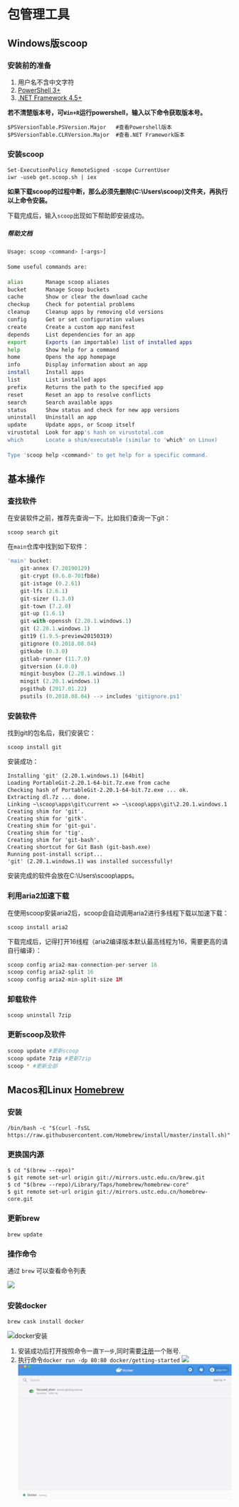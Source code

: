 # 包管理工具

## Windows版scoop
### 安装前的准备
1. 用户名不含中文字符
2. [PowerShell 3+](https://www.microsoft.com/en-us/download/details.aspx?id=34595)
3. [.NET Framework 4.5+](https://dotnet.microsoft.com/download)

**若不清楚版本号，可`Win+R`运行powershell，输入以下命令获取版本号。**
```
$PSVersionTable.PSVersion.Major   #查看Powershell版本
$PSVersionTable.CLRVersion.Major  #查看.NET Framework版本
```
### 安装scoop
```shell
Set-ExecutionPolicy RemoteSigned -scope CurrentUser
iwr -useb get.scoop.sh | iex
```

**如果下载scoop的过程中断，那么必须先删除(C:\Users\scoop)文件夹，再执行以上命令安装。**

下载完成后，输入`scoop`出现如下帮助即安装成功。

##### 帮助文档



```bash
Usage: scoop <command> [<args>]

Some useful commands are:

alias       Manage scoop aliases
bucket      Manage Scoop buckets
cache       Show or clear the download cache
checkup     Check for potential problems
cleanup     Cleanup apps by removing old versions
config      Get or set configuration values
create      Create a custom app manifest
depends     List dependencies for an app
export      Exports (an importable) list of installed apps
help        Show help for a command
home        Opens the app homepage
info        Display information about an app
install     Install apps
list        List installed apps
prefix      Returns the path to the specified app
reset       Reset an app to resolve conflicts
search      Search available apps
status      Show status and check for new app versions
uninstall   Uninstall an app
update      Update apps, or Scoop itself
virustotal  Look for app's hash on virustotal.com
which       Locate a shim/executable (similar to 'which' on Linux)

Type 'scoop help <command>' to get help for a specific command.
```

## 基本操作

### 查找软件

在安装软件之前，推荐先查询一下。比如我们查询一下git：



```undefined
scoop search git
```

在`main`仓库中找到如下软件：



```dart
'main' bucket:
    git-annex (7.20190129)
    git-crypt (0.6.0-701fb8e)
    git-istage (0.2.61)
    git-lfs (2.6.1)
    git-sizer (1.3.0)
    git-town (7.2.0)
    git-up (1.6.1)
    git-with-openssh (2.20.1.windows.1)
    git (2.20.1.windows.1)
    git19 (1.9.5-preview20150319)
    gitignore (0.2018.08.04)
    gitkube (0.3.0)
    gitlab-runner (11.7.0)
    gitversion (4.0.0)
    mingit-busybox (2.20.1.windows.1)
    mingit (2.20.1.windows.1)
    psgithub (2017.01.22)
    psutils (0.2018.08.04) --> includes 'gitignore.ps1'
```

### 安装软件

找到git的包名后，我们安装它：



```undefined
scoop install git
```

安装成功：



```source-powershell
Installing 'git' (2.20.1.windows.1) [64bit]
Loading PortableGit-2.20.1-64-bit.7z.exe from cache
Checking hash of PortableGit-2.20.1-64-bit.7z.exe ... ok.
Extracting dl.7z ... done.
Linking ~\scoop\apps\git\current => ~\scoop\apps\git\2.20.1.windows.1
Creating shim for 'git'.
Creating shim for 'gitk'.
Creating shim for 'git-gui'.
Creating shim for 'tig'.
Creating shim for 'git-bash'.
Creating shortcut for Git Bash (git-bash.exe)
Running post-install script...
'git' (2.20.1.windows.1) was installed successfully!
```

安装完成的软件会放在C:\Users<user>\scoop\apps。

### 利用aria2加速下载

在使用scoop安装aria2后，scoop会自动调用aria2进行多线程下载以加速下载：



```source-powershell
scoop install aria2
```

下载完成后，记得打开16线程（aria2编译版本默认最高线程为16，需要更高的请自行编译）：



```swift
scoop config aria2-max-connection-per-server 16
scoop config aria2-split 16
scoop config aria2-min-split-size 1M
```

### 卸载软件



```undefined
scoop uninstall 7zip
```

### 更新scoop及软件



```bash
scoop update #更新scoop
scoop update 7zip #更新7zip
scoop * #更新全部
```
## Macos和Linux [Homebrew](https://brew.sh/)

### 安装
```shell
/bin/bash -c "$(curl -fsSL https://raw.githubusercontent.com/Homebrew/install/master/install.sh)"
```
### 更换国内源
```shell
$ cd "$(brew --repo)"
$ git remote set-url origin git://mirrors.ustc.edu.cn/brew.git
$ cd "$(brew --repo)/Library/Taps/homebrew/homebrew-core"
$ git remote set-url origin git://mirrors.ustc.edu.cn/homebrew-core.git
```
### 更新brew
```shell
brew update
```
### 操作命令

通过 `brew` 可以查看命令列表

![](https://github.com/SN1997/Zjyc-document/blob/master/picture/Snipaste_2020-05-18_10-47-40.png)

### 安装docker
```shell
brew cask install docker
```
![docker安装](https://github.com/SN1997/Zjyc-document/blob/master/picture/docker%E5%AE%89%E8%A3%85.png)

1. 安装成功后打开按照命令一直`下一步`,同时需要[注册](https://hub.docker.com/?utm_source=docker4mac_2.3.0.2)一个账号.
2. 执行命令`docker run -dp 80:80 docker/getting-started`
![](https://github.com/SN1997/Zjyc-document/blob/master/picture/docker%E6%89%A7%E8%A1%8C.png)
![](https://github.com/SN1997/Zjyc-document/blob/master/picture/%E5%AE%A2%E6%88%B7%E7%AB%AF%E9%A2%84%E8%A7%88.png)



